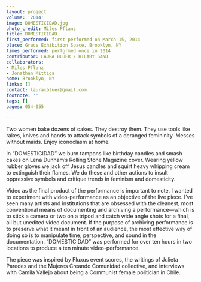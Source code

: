 ```yaml
---
layout: project
volume: '2014'
image: DOMESTICIDAD.jpg
photo_credit: Miles Pflanz
title: DOMESTICIDAD
first_performed: first performed on March 15, 2014
place: Grace Exhibition Space, Brooklyn, NY
times_performed: performed once in 2014
contributor: LAURA BLÜER / HILARY SAND
collaborators:
- Miles Pflanz
- Jonathan Mittiga
home: Brooklyn, NY
links: []
contact: lauraxbluer@gmail.com
footnote: ''
tags: []
pages: 054-055

---
```


Two women bake dozens of cakes. They destroy them. They use tools like rakes, knives and hands to attack symbols of a deranged femininity. Messes without maids. Enjoy iconoclasm at home.

In “DOMESTICIDAD” we burn tampons like birthday candles and smash cakes on Lena Dunham’s Rolling Stone Magazine cover. Wearing yellow rubber gloves we jack off Jesus candles and squirt heavy whipping cream to extinguish their flames. We do these and other actions to insult oppressive symbols and critique trends in feminism and domesticity.

Video as the final product of the performance is important to note. I wanted to experiment with video-performance as an objective of the live piece. I’ve seen many artists and institutions that are obsessed with the cleanest, most conventional means of documenting and archiving a performance—which is to stick a camera or two on a tripod and catch wide angle shots for a final, all but unedited video document. If the purpose of archiving performance is to preserve what it meant in front of an audience, the most effective way of doing so is to manipulate time, perspective, and sound in the documentation. “DOMESTICIDAD” was performed for over ten hours in two locations to produce a ten minute video-performance.

The piece was inspired by Fluxus event scores, the writings of Julieta Paredes and the Mujeres Creando Comunidad collective, and interviews with Camila Vallejo about being a Communist female politician in Chile.
